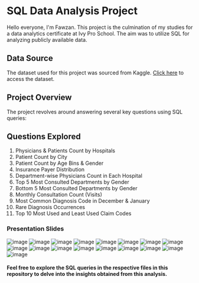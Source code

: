 # SQL Data Analysis Project

Hello everyone, I'm Fawzan.
This project is the culmination of my studies for a data analytics certificate at Ivy Pro School. The aim was to utilize SQL for analyzing publicly available data.

## Data Source
The dataset used for this project was sourced from Kaggle.  [Click here]([url](https://www.kaggle.com/datasets/tomaslui/healthcare-dataset)) to access the dataset.

## Project Overview
The project revolves around answering several key questions using SQL queries:

## Questions Explored
1. Physicians & Patients Count by Hospitals
2. Patient Count by City
3. Patient Count by Age Bins & Gender
4. Insurance Payer Distribution
5. Department-wise Physicians Count in Each Hospital
6. Top 5 Most Consulted Departments by Gender
7. Bottom 5 Most Consulted Departments by Gender
8. Monthly Consultation Count (Visits)
9. Most Common Diagnosis Code in December & January
10. Rare Diagnosis Occurrences
11. Top 10 Most Used and Least Used Claim Codes

### Presentation Slides

![image](https://github.com/fawzanameer/Healthcare-Case-Study-Using-SQL/assets/56350044/baba5e65-ce17-4dde-9274-0d0a780be451)
![image](https://github.com/fawzanameer/Healthcare-Case-Study-Using-SQL/assets/56350044/0a742183-ffbf-4696-97c8-cc1d9a5aca9e)
![image](https://github.com/fawzanameer/Healthcare-Case-Study-Using-SQL/assets/56350044/3bc62b96-806e-42ac-8c4d-61aa8dd66590)
![image](https://github.com/fawzanameer/Healthcare-Case-Study-Using-SQL/assets/56350044/c6021093-5613-41c2-9a57-7df98b192d2a)
![image](https://github.com/fawzanameer/Healthcare-Case-Study-Using-SQL/assets/56350044/884d82f1-41c2-4350-8bb2-64bb93dccfa1)
![image](https://github.com/fawzanameer/Healthcare-Case-Study-Using-SQL/assets/56350044/716f78f3-f2be-421c-be58-e865bfb13729)
![image](https://github.com/fawzanameer/Healthcare-Case-Study-Using-SQL/assets/56350044/347717bd-308b-485e-a74e-0cb64d07f2b7)
![image](https://github.com/fawzanameer/Healthcare-Case-Study-Using-SQL/assets/56350044/3466b990-09a6-4efe-b79b-fee83640dc1f)
![image](https://github.com/fawzanameer/Healthcare-Case-Study-Using-SQL/assets/56350044/36f19dee-b7cf-4143-9def-4dd39b0730fc)
![image](https://github.com/fawzanameer/Healthcare-Case-Study-Using-SQL/assets/56350044/723757d0-7d4a-4a2d-b087-9d718bd0ec6a)
![image](https://github.com/fawzanameer/Healthcare-Case-Study-Using-SQL/assets/56350044/48ed04d4-96f4-437b-a832-96cb3ffacd88)
![image](https://github.com/fawzanameer/Healthcare-Case-Study-Using-SQL/assets/56350044/21256bfc-0503-4b67-a31d-2df204af7256)
![image](https://github.com/fawzanameer/Healthcare-Case-Study-Using-SQL/assets/56350044/fb99796a-4f8f-40f2-ad1d-59cd7f7d6204)
![image](https://github.com/fawzanameer/Healthcare-Case-Study-Using-SQL/assets/56350044/2050e14b-716d-44b0-a9b5-a68d2acdb2ee)
![image](https://github.com/fawzanameer/Healthcare-Case-Study-Using-SQL/assets/56350044/719941b4-63cd-4f67-bb08-196ed158dd83)
![image](https://github.com/fawzanameer/Healthcare-Case-Study-Using-SQL/assets/56350044/e79ee814-f885-41c6-9f8b-1a1352151b85)
![image](https://github.com/fawzanameer/Healthcare-Case-Study-Using-SQL/assets/56350044/d537fab5-ee7a-4277-af65-2a449829775c)

 
#### Feel free to explore the SQL queries in the respective files in this repository to delve into the insights obtained from this analysis.
